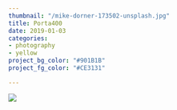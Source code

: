 ```yaml
---
thumbnail: "/mike-dorner-173502-unsplash.jpg"
title: Porta400
date: 2019-01-03
categories:
- photography
- yellow
project_bg_color: "#901B1B"
project_fg_color: "#CE3131"

---
```

![](/uploads/markus-spiske-516263-unsplash.jpg)